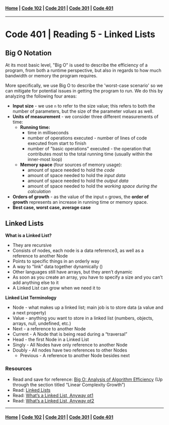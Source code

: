 #### [Home](../README.md) | [Code 102](../102main.md) | [Code 201](../201main.md) | [Code 301](../301main.md) | [Code 401](../401main.md)

---

# Code 401 | Reading 5 - Linked Lists

## Big O Notation

At its most basic level, "Big O" is used to describe the efficiency of a program, from both a runtime perspective, but also in regards to how much bandwidth or memory the program requires.

More specifically, we use Big O to describe the 'worst-case scenario' so we can mitigate for potential issues in getting the program to run. We do this by analyzing the following four areas:

-   **Input size** - we use `n` to refer to the size value; this refers to both the number of parameters, but the size of the parameter _values_ as well.
-   **Units of measurement** - we consider three different measurements of time:
    -   **Running time:**
        -   time in milliseconds
        -   number of operations executed - number of lines of code executed from start to finish
        -   number of "basic operations" executed - the operation that contributes most to the total running time (usually within the inner-most loop)
    -   **Memory space** (four sources of memory usage):
        -   amount of space needed to hold the _code_
        -   amount of space needed to hold the _input data_
        -   amount of space needed to hold the _output data_
        -   amount of space needed to hold the _working space during the calculation_
-   **Orders of growth** - as the value of the input `n` grows, the **order of growth** represents an increase in running time or memory space.
-   **Best case, worst case, average case**

## Linked Lists

**What is a Linked List?**

-   They are recursive
-   Consists of nodes, each node is a data reference3, as well as a reference to another Node
-   Points to specific things in an orderly way
-   A way to “link” data together dynamically ()
-   Other languages still have arrays, but they aren’t dynamic
-   As soon as you create an array, you have to specify a size and you can’t add anything else to it
-   A Linked List can grow when we need it to

**Linked List Terminology**

-   Node - what makes up a linked list; main job is to store data (a value and a next property)
-   Value - anything you want to store in a linked list (numbers, objects, arrays, null, undefined, etc.)
-   Next - a reference to another Node
-   Current - A Node that is being read during a “traversal”
-   Head - the first Node in a Linked List
-   Singly - All Nodes have only reference to another Node
-   Doubly - All nodes have two references to other Nodes
    -   Previous - A reference to another Node besides next

### Resources

-   Read and save for reference: [Big O: Analysis of Algorithm Efficiency](https://codefellows.github.io/common_curriculum/data_structures_and_algorithms/Code_401/class-05/resources/big_oh.html) (Up through the section titled “Linear Complexity Growth”)
-   Read: [Linked Lists](https://codefellows.github.io/common_curriculum/data_structures_and_algorithms/Code_401/class-05/resources/singly_linked_list.html)
-   Read: [What’s a Linked List, Anyway pt1](https://medium.com/basecs/whats-a-linked-list-anyway-part-1-d8b7e6508b9d)
-   Read: [What’s a Linked List, Anyway pt2](https://medium.com/basecs/whats-a-linked-list-anyway-part-2-131d96f71996)

---

#### [Home](../README.md) | [Code 102](../102main.md) | [Code 201](../201main.md) | [Code 301](../301main.md) | [Code 401](../401main.md)
